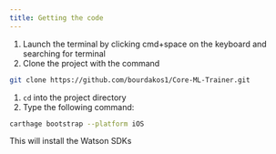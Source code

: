 ```yaml
---
title: Getting the code
---
```


1. Launch the terminal by clicking cmd+space on the keyboard and searching for terminal
1. Clone the project with the command

```bash
git clone https://github.com/bourdakos1/Core-ML-Trainer.git
```

1. `cd` into the project directory
1. Type the following command:

```bash
carthage bootstrap --platform iOS
```

This will install the Watson SDKs
